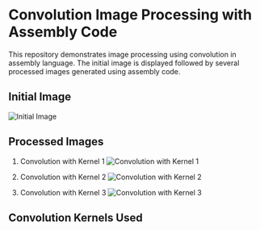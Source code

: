 # Convolution Image Processing with Assembly Code

This repository demonstrates image processing using convolution in assembly language. The initial image is displayed followed by several processed images generated using assembly code.

## Initial Image
![Initial Image]([images/initial_image.jpg](https://github.com/MoeeinAali/CSMLProject/blob/main/%D9%BE%D8%B1%D8%AF%D8%A7%D8%B2%D8%B4%20%D8%AA%D8%B5%D9%88%DB%8C%D8%B1/testing/srcimg/img.jpg))

## Processed Images

1. Convolution with Kernel 1
   ![Convolution with Kernel 1](images/processed_image_1.jpg)

2. Convolution with Kernel 2
   ![Convolution with Kernel 2](images/processed_image_2.jpg)

3. Convolution with Kernel 3
   ![Convolution with Kernel 3](images/processed_image_3.jpg)

## Convolution Kernels Used



